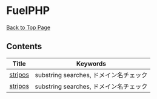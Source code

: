 # FuelPHP

[Back to Top Page](/index.md)

## Contents

| Title                          | Keywords                               |
| ------------------------------ | -------------------------------------- |
| [stripos](./method/stripos.md) | substring searches, ドメイン名チェック |
| [stripos](./method/stripos.md) | substring searches, ドメイン名チェック |
